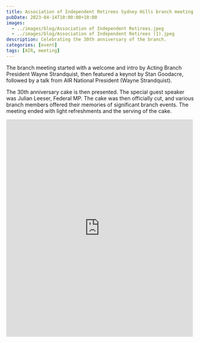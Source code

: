 ```yaml
---
title: Association of Independent Retirees Sydney Hills branch meeting
pubDate: 2023-04-14T10:00:00+10:00
images:
  - ../images/blog/Association of Independent Retirees.jpeg
  - ../images/blog/Association of Independent Retirees (1).jpeg
description: Celebrating the 30th anniversary of the branch.
categories: [event]
tags: [AIR, meeting]
---
```


The branch meeting started with a welcome and intro by Acting Branch President Wayne Strandquist, then featured a keynot by Stan Goodacre, followed by a talk from AIR National President (Wayne Strandquist).

The 30th anniversary cake is then presented. The special guest speaker was Julian Leeser, Federal MP. The cake was then officially cut, and various branch members offered their memories of significant branch events. The meeting ended with light refreshments and the serving of the cake.

<iframe src="https://www.facebook.com/plugins/post.php?href=https%3A%2F%2Fwww.facebook.com%2Fchris1.tham%2Fposts%2Fpfbid02tVPEFpjUNUy6gdJmRiumFyefTHwkFFNy93tg7moMgRuDnyTkCRWkArLicijLbMLel&show_text=true&width=500" width="500" height="582" style="border:none;overflow:hidden" scrolling="no" frameborder="0" allowfullscreen="true" allow="autoplay; clipboard-write; encrypted-media; picture-in-picture; web-share"></iframe>
